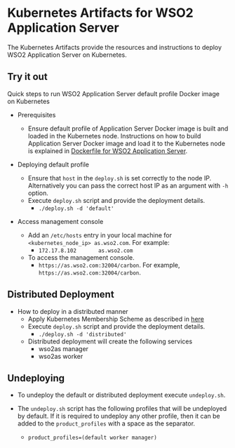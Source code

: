 # Kubernetes Artifacts for WSO2 Application Server #
The Kubernetes Artifacts provide the resources and instructions to deploy WSO2 Application Server on Kubernetes.

## Try it out
Quick steps to run WSO2 Application Server default profile Docker image on Kubernetes

* Prerequisites
    - Ensure default profile of Application Server Docker image is built and loaded in the Kubernetes node.
    Instructions on how to build Application Server Docker image and load it to the Kubernetes node is explained in [Dockerfile for WSO2 Application Server](https://github.com/wso2/dockerfiles/tree/master/wso2as/README.md#building-the-docker-images).

* Deploying default profile
    - Ensure that `host` in the `deploy.sh` is set correctly to the node IP. Alternatively you can pass the correct host IP as an argument with `-h` option.
    - Execute `deploy.sh` script and provide the deployment details.
        + `./deploy.sh -d 'default'`

* Access management console
    - Add an `/etc/hosts` entry in your local machine for `<kubernetes_node_ip> as.wso2.com`. For example:
        + `172.17.8.102       as.wso2.com`
    - To access the management console.
        +  `https://as.wso2.com:32004/carbon`. For example, `https://as.wso2.com:32004/carbon`.

## Distributed Deployment

* How to deploy in a distributed manner
    - Apply Kubernetes Membership Scheme as described in [here](https://docs.wso2.com/display/KA100/Kubernetes+Membership+Scheme+for+WSO2+Carbon)
    - Execute `deploy.sh` script and provide the deployment details.
        + `./deploy.sh -d 'distributed'`
    - Distributed deployment will create the following services
        + wso2as manager
        + wso2as worker

## Undeploying
* To undeploy the default or distributed deployment execute `undeploy.sh`.

* The `undeploy.sh` script has the following profiles that will be undeployed by default. If it is required to undeploy any other profile, then it can be added to the `product_profiles` with a space as the separator.
    - `product_profiles=(default worker manager)`
